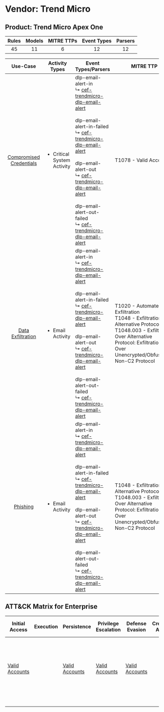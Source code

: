 Vendor: Trend Micro
===================
Product: Trend Micro Apex One
-----------------------------
| Rules | Models | MITRE TTPs | Event Types | Parsers |
|:-----:|:------:|:----------:|:-----------:|:-------:|
|  45   |   11   |     6      |     12      |   12    |

|                                 Use-Case                                  | Activity Types                             | Event Types/Parsers                                                                                                                                                                                                                                                                                                                                                                                                                                                                                                                  | MITRE TTP                                                                                                                                                                                            | Content                                              |
|:-------------------------------------------------------------------------:| ------------------------------------------ | ------------------------------------------------------------------------------------------------------------------------------------------------------------------------------------------------------------------------------------------------------------------------------------------------------------------------------------------------------------------------------------------------------------------------------------------------------------------------------------------------------------------------------------ | ---------------------------------------------------------------------------------------------------------------------------------------------------------------------------------------------------- | ---------------------------------------------------- |
| [Compromised Credentials](../UseCases/usecase_compromised_credentials.md) | <ul><li>Critical System Activity</li></ul> |  dlp-email-alert-in<br> ↳ [cef-trendmicro-dlp-email-alert](../Parsers/parserContent_cef-trendmicro-dlp-email-alert.md)<br><br> dlp-email-alert-in-failed<br> ↳ [cef-trendmicro-dlp-email-alert](../Parsers/parserContent_cef-trendmicro-dlp-email-alert.md)<br><br> dlp-email-alert-out<br> ↳ [cef-trendmicro-dlp-email-alert](../Parsers/parserContent_cef-trendmicro-dlp-email-alert.md)<br><br> dlp-email-alert-out-failed<br> ↳ [cef-trendmicro-dlp-email-alert](../Parsers/parserContent_cef-trendmicro-dlp-email-alert.md)<br> | T1078 - Valid Accounts<br>                                                                                                                                                                           | <ul><li>1 Rules</li></ul>                            |
|       [Data Exfiltration](../UseCases/usecase_data_exfiltration.md)       | <ul><li>Email Activity</li></ul>           |  dlp-email-alert-in<br> ↳ [cef-trendmicro-dlp-email-alert](../Parsers/parserContent_cef-trendmicro-dlp-email-alert.md)<br><br> dlp-email-alert-in-failed<br> ↳ [cef-trendmicro-dlp-email-alert](../Parsers/parserContent_cef-trendmicro-dlp-email-alert.md)<br><br> dlp-email-alert-out<br> ↳ [cef-trendmicro-dlp-email-alert](../Parsers/parserContent_cef-trendmicro-dlp-email-alert.md)<br><br> dlp-email-alert-out-failed<br> ↳ [cef-trendmicro-dlp-email-alert](../Parsers/parserContent_cef-trendmicro-dlp-email-alert.md)<br> | T1020 - Automated Exfiltration<br>T1048 - Exfiltration Over Alternative Protocol<br>T1048.003 - Exfiltration Over Alternative Protocol: Exfiltration Over Unencrypted/Obfuscated Non-C2 Protocol<br> | <ul><li>37 Rules</li></ul><ul><li>9 Models</li></ul> |
|                [Phishing](../UseCases/usecase_phishing.md)                | <ul><li>Email Activity</li></ul>           |  dlp-email-alert-in<br> ↳ [cef-trendmicro-dlp-email-alert](../Parsers/parserContent_cef-trendmicro-dlp-email-alert.md)<br><br> dlp-email-alert-in-failed<br> ↳ [cef-trendmicro-dlp-email-alert](../Parsers/parserContent_cef-trendmicro-dlp-email-alert.md)<br><br> dlp-email-alert-out<br> ↳ [cef-trendmicro-dlp-email-alert](../Parsers/parserContent_cef-trendmicro-dlp-email-alert.md)<br><br> dlp-email-alert-out-failed<br> ↳ [cef-trendmicro-dlp-email-alert](../Parsers/parserContent_cef-trendmicro-dlp-email-alert.md)<br> | T1048 - Exfiltration Over Alternative Protocol<br>T1048.003 - Exfiltration Over Alternative Protocol: Exfiltration Over Unencrypted/Obfuscated Non-C2 Protocol<br>                                   | <ul><li>7 Rules</li></ul><ul><li>2 Models</li></ul>  |

ATT&CK Matrix for Enterprise
----------------------------
| Initial Access                                                      | Execution | Persistence                                                         | Privilege Escalation                                                | Defense Evasion                                                     | Credential Access | Discovery | Lateral Movement | Collection | Command and Control | Exfiltration                                                                                                                                                                                                                                                                                                                    | Impact |
| ------------------------------------------------------------------- | --------- | ------------------------------------------------------------------- | ------------------------------------------------------------------- | ------------------------------------------------------------------- | ----------------- | --------- | ---------------- | ---------- | ------------------- | ------------------------------------------------------------------------------------------------------------------------------------------------------------------------------------------------------------------------------------------------------------------------------------------------------------------------------- | ------ |
| [Valid Accounts](https://attack.mitre.org/techniques/T1078)<br><br> |           | [Valid Accounts](https://attack.mitre.org/techniques/T1078)<br><br> | [Valid Accounts](https://attack.mitre.org/techniques/T1078)<br><br> | [Valid Accounts](https://attack.mitre.org/techniques/T1078)<br><br> |                   |           |                  |            |                     | [Exfiltration Over Alternative Protocol](https://attack.mitre.org/techniques/T1048)<br><br>[Exfiltration Over Alternative Protocol: Exfiltration Over Unencrypted/Obfuscated Non-C2 Protocol](https://attack.mitre.org/techniques/T1048/003)<br><br>[Automated Exfiltration](https://attack.mitre.org/techniques/T1020)<br><br> |        |